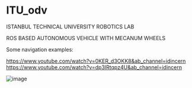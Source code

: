 # ITU_odv
ISTANBUL TECHNICAL UNIVERSITY ROBOTICS LAB 

ROS BASED AUTONOMOUS VEHICLE WITH MECANUM WHEELS

Some navigation examples:

https://www.youtube.com/watch?v=0KER_d3OKK8&ab_channel=idincern
https://www.youtube.com/watch?v=dp3IRtqpz4U&ab_channel=idincern

![image](https://user-images.githubusercontent.com/32429841/153565304-0d738b46-8ccd-427a-b6a8-6367b4c2e587.png)
